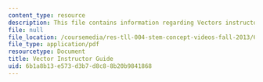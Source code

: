 ```yaml
---
content_type: resource
description: This file contains information regarding Vectors instructor guide.
file: null
file_location: /coursemedia/res-tll-004-stem-concept-videos-fall-2013/6b1a8b13e573d3b7d8c88b20b9841868_MITRES_TLL-004F13_VecGuide.pdf
file_type: application/pdf
resourcetype: Document
title: Vector Instructor Guide
uid: 6b1a8b13-e573-d3b7-d8c8-8b20b9841868
---
```

